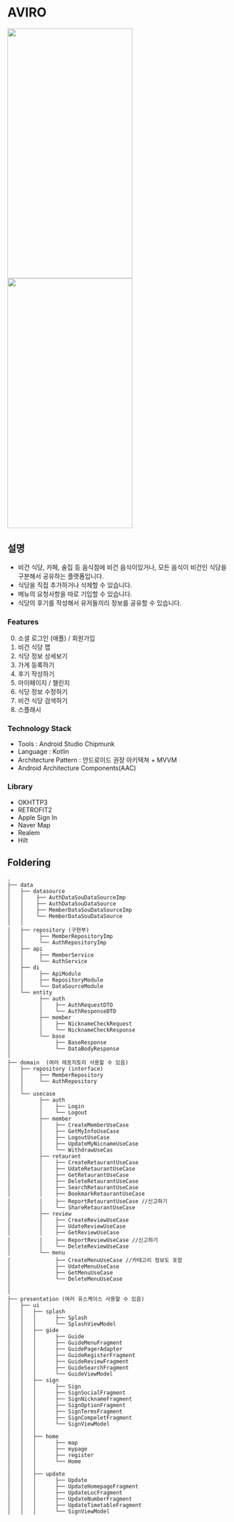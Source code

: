 # AVIRO
<img src="https://is1-ssl.mzstatic.com/image/thumb/PurpleSource126/v4/ad/78/8a/ad788a0c-00b4-3859-fca1-310cf17bfb43/0d867ebd-4237-4046-b0d5-61dbb3d2d0de_1290_2796-1.png/1290x2796bb.png" width="280" height="560"> <img src="https://is1-ssl.mzstatic.com/image/thumb/PurpleSource116/v4/a0/61/45/a061455a-880c-8d21-3c83-9a624a1263b0/ed9198bf-8d10-42b2-ad9b-261381a6abfe_1290_2796-2.png/1290x2796bb.png" width="280" height="560">

## 설명
- 비건 식당, 카페, 술집 등 음식점에 비건 음식이있거나, 모든 음식이 비건인 식당을 구분해서 공유하는 플랫폼입니다.
- 식당을 직접 추가하거나 삭제할 수 있습니다.
- 메뉴의 요청사항을 따로 기입할 수 있습니다.
- 식당의 후기를 작성해서 유저들끼리 정보를 공유할 수 있습니다.


### Features
0. 소셜 로그인 (애플) / 회원가입
1. 비건 식당 맵
2. 식당 정보 상세보기
3. 가게 등록하기
4. 후기 작성하기
5. 마이페이지 / 챌린지
6. 식당 정보 수정하기
7. 비건 식당 검색하기
8. 스플래시

### Technology Stack
* Tools : Android Studio Chipmunk
* Language : Kotlin
* Architecture Pattern : 안드로이드 권장 아키텍쳐 + MVVM 
* Android Architecture Components(AAC)

### Library
* OKHTTP3
* RETROFIT2
* Apple Sign In
* Naver Map
* Realem
* Hilt

## Foldering
```
.
├── data 
│   ├── datasource
│   │    ├── AuthDataSouDataSourceImp
│   │    ├── AuthDataSouDataSource
│   │    ├── MemberDataSouDataSourceImp
│   │    └── MemberDataSouDataSource
│   │
│   ├── repository (구현부)
│   │     ├── MemberRepositoryImp
│   │     └── AuthRepositoryImp
│   ├── api
│   │     ├── MemberService
│   │     └── AuthService 
│   ├── di
│   │     ├── ApiModule
│   │     ├── RepositoryModule
│   │     └── DataSourceModule 
│   └── entity
│         ├── auth
│         │    ├── AuthRequestDTO
│         │    └── AuthResponseDTO
│         ├── member
│         │    ├── NicknameCheckRequest
│         │    └── NicknameCheckResponse
│         └── base
│              ├── BaseResponse
│              └── DataBodyResponse
│
├── domain  (여러 레포지토리 사용할 수 있음)
│   ├── repository (interface)
│   │     ├── MemberRepository
│   │     └── AuthRepository
│   │
│   └── usecase 
│         ├── auth 
│         │    ├── Login 
│         │    └── Logout
│         ├── member 
│         │    ├── CreateMemberUseCase 
│         │    ├── GetMyInfoUseCase
│         │    ├── LogoutUseCase
│         │    ├── UpdateMyNicnameUseCase
│         │    └── WithdrawUseCas
│         ├── retaurant 
│         │    ├── CreateRetaurantUseCase
│         │    ├── UdateRetaurantUseCase 
│         │    ├── GetRetaurantUseCase 
│         │    ├── DeleteRetaurantUseCase
│         │    ├── SearchRetaurantUseCase
│         │    ├── BookmarkRetaurantUseCase
│         │    ├── ReportRetaurantUseCase //신고하기
│         │    └── ShareRetaurantUseCase
│         ├── review
│         │    ├── CreateReviewUseCase
│         │    ├── UdateReviewUseCase
│         │    ├── GetReviewUseCase
│         │    ├── ReportReviewUseCase //신고하기
│         │    └── DeleteReviewUseCase
│         └── menu 
│              ├── CreateMenuUseCase //카테고리 정보도 포함
│              ├── UdateMenuUseCase
│              ├── GetMenuUseCase
│              └── DeleteMenuUseCase
│
│
├── presentation (여러 유스케이스 사용할 수 있음)
│   ├── ui 
│   │   ├── splash
│   │   │      ├── Splash
│   │   │      └── SplashViewModel
│   │   ├── gide
│   │   │      ├── Guide 
│   │   │      ├── GuideMenuFragment
│   │   │      ├── GuidePagerAdapter
│   │   │      ├── GuideRegisterFragment
│   │   │      ├── GuideReviewFragment
│   │   │      ├── GuideSearchFragment
│   │   │      └── GuideViewModel
│   │   ├── sign  
│   │   │      ├── Sign 
│   │   │      ├── SignSocialFragment
│   │   │      ├── SignNicknameFragment
│   │   │      ├── SignOptionFragment
│   │   │      ├── SignTermsFragment
│   │   │      ├── SignCompeletFragment
│   │   │      └── SignViewModel
│   │   │
│   │   ├── home
│   │   │      ├── map 
│   │   │      ├── mypage
│   │   │      ├── register
│   │   │      └── Home
│   │   │       
│   │   ├── update
│   │   │      ├── Update 
│   │   │      ├── UpdateHomepageFragment
│   │   │      ├── UpdateLocFragment
│   │   │      ├── UpdateNumberFragment
│   │   │      ├── UpdateTimetableFragment
│   │   │      └── SignViewModel



```
